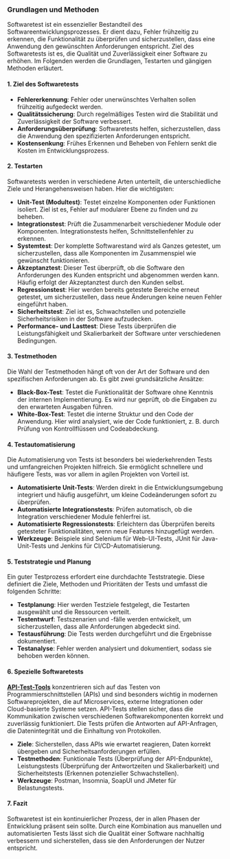 ### **Grundlagen und Methoden**

Softwaretest ist ein essenzieller Bestandteil des Softwareentwicklungsprozesses. Er dient dazu, Fehler frühzeitig zu erkennen, die Funktionalität zu überprüfen und sicherzustellen, dass eine Anwendung den gewünschten Anforderungen entspricht. Ziel des Softwaretests ist es, die Qualität und Zuverlässigkeit einer Software zu erhöhen. Im Folgenden werden die Grundlagen, Testarten und gängigen Methoden erläutert.

#### **1. Ziel des Softwaretests**

- **Fehlererkennung**: Fehler oder unerwünschtes Verhalten sollen frühzeitig aufgedeckt werden.
- **Qualitätssicherung**: Durch regelmäßiges Testen wird die Stabilität und Zuverlässigkeit der Software verbessert.
- **Anforderungsüberprüfung**: Softwaretests helfen, sicherzustellen, dass die Anwendung den spezifizierten Anforderungen entspricht.
- **Kostensenkung**: Frühes Erkennen und Beheben von Fehlern senkt die Kosten im Entwicklungsprozess.

#### **2. Testarten**

Softwaretests werden in verschiedene Arten unterteilt, die unterschiedliche Ziele und Herangehensweisen haben. Hier die wichtigsten:

- **Unit-Test (Modultest)**: Testet einzelne Komponenten oder Funktionen isoliert. Ziel ist es, Fehler auf modularer Ebene zu finden und zu beheben.
- **Integrationstest**: Prüft die Zusammenarbeit verschiedener Module oder Komponenten. Integrationstests helfen, Schnittstellenfehler zu erkennen.
- **Systemtest**: Der komplette Softwarestand wird als Ganzes getestet, um sicherzustellen, dass alle Komponenten im Zusammenspiel wie gewünscht funktionieren.
- **Akzeptanztest**: Dieser Test überprüft, ob die Software den Anforderungen des Kunden entspricht und abgenommen werden kann. Häufig erfolgt der Akzeptanztest durch den Kunden selbst.
- **Regressionstest**: Hier werden bereits getestete Bereiche erneut getestet, um sicherzustellen, dass neue Änderungen keine neuen Fehler eingeführt haben.
- **Sicherheitstest**: Ziel ist es, Schwachstellen und potenzielle Sicherheitsrisiken in der Software aufzudecken.
- **Performance- und Lasttest**: Diese Tests überprüfen die Leistungsfähigkeit und Skalierbarkeit der Software unter verschiedenen Bedingungen.

#### **3. Testmethoden**

Die Wahl der Testmethoden hängt oft von der Art der Software und den spezifischen Anforderungen ab. Es gibt zwei grundsätzliche Ansätze:

- **Black-Box-Test**: Testet die Funktionalität der Software ohne Kenntnis der internen Implementierung. Es wird nur geprüft, ob die Eingaben zu den erwarteten Ausgaben führen.
- **White-Box-Test**: Testet die interne Struktur und den Code der Anwendung. Hier wird analysiert, wie der Code funktioniert, z. B. durch Prüfung von Kontrollflüssen und Codeabdeckung.

#### **4. Testautomatisierung**

Die Automatisierung von Tests ist besonders bei wiederkehrenden Tests und umfangreichen Projekten hilfreich. Sie ermöglicht schnellere und häufigere Tests, was vor allem in agilen Projekten von Vorteil ist.

- **Automatisierte Unit-Tests**: Werden direkt in die Entwicklungsumgebung integriert und häufig ausgeführt, um kleine Codeänderungen sofort zu überprüfen.
- **Automatisierte Integrationstests**: Prüfen automatisch, ob die Integration verschiedener Module fehlerfrei ist.
- **Automatisierte Regressionstests**: Erleichtern das Überprüfen bereits getesteter Funktionalitäten, wenn neue Features hinzugefügt werden.
- **Werkzeuge**: Beispiele sind Selenium für Web-UI-Tests, JUnit für Java-Unit-Tests und Jenkins für CI/CD-Automatisierung.

#### **5. Teststrategie und Planung**

Ein guter Testprozess erfordert eine durchdachte Teststrategie. Diese definiert die Ziele, Methoden und Prioritäten der Tests und umfasst die folgenden Schritte:

- **Testplanung**: Hier werden Testziele festgelegt, die Testarten ausgewählt und die Ressourcen verteilt.
- **Testentwurf**: Testszenarien und -fälle werden entwickelt, um sicherzustellen, dass alle Anforderungen abgedeckt sind.
- **Testausführung**: Die Tests werden durchgeführt und die Ergebnisse dokumentiert.
- **Testanalyse**: Fehler werden analysiert und dokumentiert, sodass sie behoben werden können.

#### **6. Spezielle Softwaretests**

**[API-Test-Tools](API-Test-Tools.md)** konzentrieren sich auf das Testen von Programmierschnittstellen (APIs) und sind besonders wichtig in modernen Softwareprojekten, die auf Microservices, externe Integrationen oder Cloud-basierte Systeme setzen. API-Tests stellen sicher, dass die Kommunikation zwischen verschiedenen Softwarekomponenten korrekt und zuverlässig funktioniert. Die Tests prüfen die Antworten auf API-Anfragen, die Datenintegrität und die Einhaltung von Protokollen.

- **Ziele**: Sicherstellen, dass APIs wie erwartet reagieren, Daten korrekt übergeben und Sicherheitsanforderungen erfüllen.
- **Testmethoden**: Funktionale Tests (Überprüfung der API-Endpunkte), Leistungstests (Überprüfung der Antwortzeiten und Skalierbarkeit) und Sicherheitstests (Erkennen potenzieller Schwachstellen).
- **Werkzeuge**: Postman, Insomnia, SoapUI und JMeter für Belastungstests.

#### **7. Fazit**

Softwaretest ist ein kontinuierlicher Prozess, der in allen Phasen der Entwicklung präsent sein sollte. Durch eine Kombination aus manuellen und automatisierten Tests lässt sich die Qualität einer Software nachhaltig verbessern und sicherstellen, dass sie den Anforderungen der Nutzer entspricht.
